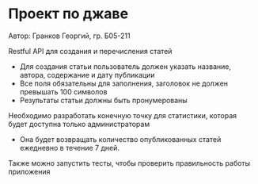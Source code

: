 # Проект по джаве

Автор: Гранков Георгий, гр. Б05-211

Restful API для создания и перечисления статей
- Для создания статьи пользователь должен указать название, автора, содержание и дату публикации
- Все поля обязательны для заполнения, заголовок не должен превышать 100 символов
- Результаты статьи должны быть пронумерованы

Необходимо разработать конечную точку для статистики, которая будет доступна только администраторам
- Она будет возвращать количество опубликованных статей ежедневно в течение 7 дней.

Также можно запустить тесты, чтобы проверить правильность работы приложения